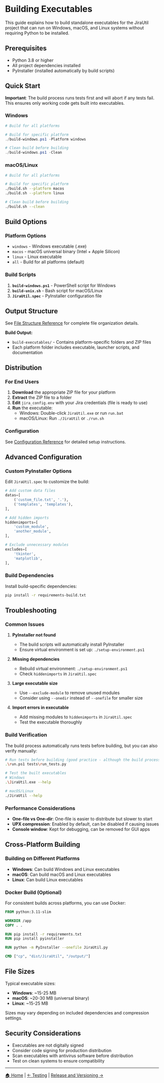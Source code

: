 # Building Executables

This guide explains how to build standalone executables for the JiraUtil project that can run on Windows, macOS, and Linux systems without requiring Python to be installed.

## Prerequisites

- Python 3.8 or higher
- All project dependencies installed
- PyInstaller (installed automatically by build scripts)

## Quick Start

**Important**: The build process runs tests first and will abort if any tests fail. This ensures only working code gets built into executables.

### Windows

```powershell
# Build for all platforms

# Build for specific platform
./build-windows.ps1 -Platform windows

# Clean build before building
./build-windows.ps1 -Clean
```

### macOS/Linux

```bash
# Build for all platforms

# Build for specific platform
./build.sh --platform macos
./build.sh --platform linux

# Clean build before building
./build.sh --clean
```

## Build Options

### Platform Options

- `windows` - Windows executable (.exe)
- `macos` - macOS universal binary (Intel + Apple Silicon)
- `linux` - Linux executable
- `all` - Build for all platforms (default)

### Build Scripts

1. **`build-windows.ps1`** - PowerShell script for Windows
2. **`build-unix.sh`** - Bash script for macOS/Linux
3. **`JiraUtil.spec`** - PyInstaller configuration file

## Output Structure

See [File Structure Reference](shared/file-structure.md) for complete file organization details.

**Build Output:**

- `build-executables/` - Contains platform-specific folders and ZIP files
- Each platform folder includes executable, launcher scripts, and documentation

## Distribution

### For End Users

1. **Download** the appropriate ZIP file for your platform
2. **Extract** the ZIP file to a folder
3. **Edit** `jira_config.env` with your Jira credentials (file is ready to use)
4. **Run** the executable:
   - Windows: Double-click `JiraUtil.exe` or run `run.bat`
   - macOS/Linux: Run `./JiraUtil` or `./run.sh`

### Configuration

See [Configuration Reference](shared/configuration.md) for detailed setup instructions.

## Advanced Configuration

### Custom PyInstaller Options

Edit `JiraUtil.spec` to customize the build:

```python
# Add custom data files
datas=[
    ('custom_file.txt', '.'),
    ('templates', 'templates'),
],

# Add hidden imports
hiddenimports=[
    'custom_module',
    'another_module',
],

# Exclude unnecessary modules
excludes=[
    'tkinter',
    'matplotlib',
],
```

### Build Dependencies

Install build-specific dependencies:

```bash
pip install -r requirements-build.txt
```

## Troubleshooting

### Common Issues

1. **PyInstaller not found**
   - The build scripts will automatically install PyInstaller
   - Ensure virtual environment is set up: `./setup-environment.ps1`

2. **Missing dependencies**
   - Rebuild virtual environment: `./setup-environment.ps1`
   - Check `hiddenimports` in `JiraUtil.spec`

3. **Large executable size**
   - Use `--exclude-module` to remove unused modules
   - Consider using `--onedir` instead of `--onefile` for smaller size

4. **Import errors in executable**
   - Add missing modules to `hiddenimports` in `JiraUtil.spec`
   - Test the executable thoroughly

### Build Verification

The build process automatically runs tests before building, but you can also verify manually:

```bash
# Run tests before building (good practice - although the build process runs the tests as well )
.\run.ps1 tests\run_tests.py

# Test the built executables
# Windows
.\JiraUtil.exe --help

# macOS/Linux
./JiraUtil --help
```

### Performance Considerations

- **One-file vs One-dir**: One-file is easier to distribute but slower to start
- **UPX compression**: Enabled by default, can be disabled if causing issues
- **Console window**: Kept for debugging, can be removed for GUI apps

## Cross-Platform Building

### Building on Different Platforms

- **Windows**: Can build Windows and Linux executables
- **macOS**: Can build macOS and Linux executables  
- **Linux**: Can build Linux executables

### Docker Build (Optional)

For consistent builds across platforms, you can use Docker:

```dockerfile
FROM python:3.11-slim

WORKDIR /app
COPY . .

RUN pip install -r requirements.txt
RUN pip install pyinstaller

RUN python -m PyInstaller --onefile JiraUtil.py

CMD ["cp", "dist/JiraUtil", "/output/"]
```

## File Sizes

Typical executable sizes:

- **Windows**: ~15-25 MB
- **macOS**: ~20-30 MB (universal binary)
- **Linux**: ~15-25 MB

Sizes may vary depending on included dependencies and compression settings.

## Security Considerations

- Executables are not digitally signed
- Consider code signing for production distribution
- Scan executables with antivirus software before distribution
- Test on clean systems to ensure compatibility

---

[🏠 Home](../README.md) | [← Testing](testing.md) | [Release and Versioning →](release-and-versioning.md)
